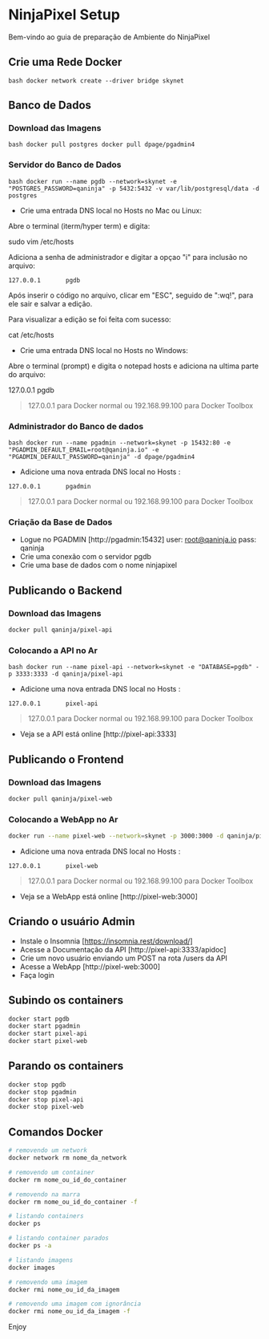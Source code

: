 # NinjaPixel Setup

Bem-vindo ao guia de preparação de Ambiente do NinjaPixel

## Crie uma Rede Docker

`bash
docker network create --driver bridge skynet
`

## Banco de Dados

### Download das Imagens
`bash
docker pull postgres
docker pull dpage/pgadmin4
`

### Servidor do Banco de Dados ###
`bash
docker run --name pgdb --network=skynet -e "POSTGRES_PASSWORD=qaninja" -p 5432:5432 -v var/lib/postgresql/data -d postgres
`


* Crie uma entrada DNS local no Hosts no Mac ou Linux:

Abre o terminal (iterm/hyper term) e digita:

sudo vim /etc/hosts

Adiciona a senha de administrador e digitar a opçao "i" para inclusão no arquivo:


`
127.0.0.1       pgdb
`

Após inserir o código no arquivo, clicar em "ESC", seguido de ":wq!", para ele sair e salvar a edição.

Para visualizar a edição se foi feita com sucesso:

cat /etc/hosts


* Crie uma entrada DNS local no Hosts no Windows:

Abre o terminal (prompt) e digita o notepad hosts e adiciona na ultima parte do arquivo: 

127.0.0.1       pgdb

> 127.0.0.1 para Docker normal ou 192.168.99.100 para Docker Toolbox

### Administrador do Banco de dados

`bash
docker run --name pgadmin --network=skynet -p 15432:80 -e "PGADMIN_DEFAULT_EMAIL=root@qaninja.io" -e "PGADMIN_DEFAULT_PASSWORD=qaninja" -d dpage/pgadmin4
`

* Adicione uma nova entrada DNS local no Hosts :

`
127.0.0.1       pgadmin
`

> 127.0.0.1 para Docker normal ou 192.168.99.100 para Docker Toolbox


### Criação da Base de Dados

* Logue no PGADMIN [http://pgadmin:15432]
user: root@qaninja.io
pass: qaninja
* Crie uma conexão com o servidor pgdb
* Crie uma base de dados com o nome ninjapixel


## Publicando o Backend

### Download das Imagens

```bash
docker pull qaninja/pixel-api
```

### Colocando a API no Ar

`bash
docker run --name pixel-api --network=skynet -e "DATABASE=pgdb" -p 3333:3333 -d qaninja/pixel-api
`

* Adicione uma nova entrada DNS local no Hosts :

`
127.0.0.1       pixel-api
`

> 127.0.0.1 para Docker normal ou 192.168.99.100 para Docker Toolbox


* Veja se a API está online [http://pixel-api:3333]


## Publicando o Frontend

### Download das Imagens

```bash
docker pull qaninja/pixel-web
```

### Colocando a WebApp no Ar

```bash
docker run --name pixel-web --network=skynet -p 3000:3000 -d qaninja/pixel-web
```

* Adicione uma nova entrada DNS local no Hosts :

`
127.0.0.1       pixel-web
`

> 127.0.0.1 para Docker normal ou 192.168.99.100 para Docker Toolbox

* Veja se a WebApp está online [http://pixel-web:3000]

## Criando o usuário Admin

* Instale o Insomnia [https://insomnia.rest/download/]
* Acesse a Documentação da API [http://pixel-api:3333/apidoc]
* Crie um novo usuário enviando um POST na rota /users da API
* Acesse a WebApp [http://pixel-web:3000]
* Faça login

## Subindo os containers

```bash
docker start pgdb
docker start pgadmin
docker start pixel-api
docker start pixel-web
```

## Parando os containers

```bash
docker stop pgdb
docker stop pgadmin
docker stop pixel-api
docker stop pixel-web
```

## Comandos Docker

```bash
# removendo um network
docker network rm nome_da_network

# removendo um container
docker rm nome_ou_id_do_container

# removendo na marra
docker rm nome_ou_id_do_container -f

# listando containers
docker ps

# listando container parados
docker ps -a

# listando imagens
docker images

# removendo uma imagem
docker rmi nome_ou_id_da_imagem

# removendo uma imagem com ignorância
docker rmi nome_ou_id_da_imagem -f
```

Enjoy